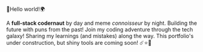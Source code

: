 🚀Hello world!🌍

A **full-stack codernaut** by day and meme _connoisseur_ by night.
Building the future with puns from the past! 
Join my coding adventure through the tech galaxy! 
Sharing my learnings (and mistakes) along the way. 
This portfolio's under construction, but shiny tools are coming soon! 
☄️⭐🌚

<!---
gulere/gulere is a ✨ special ✨ repository because its `README.md` (this file) appears on your GitHub profile.
You can click the Preview link to take a look at your changes.
--->
